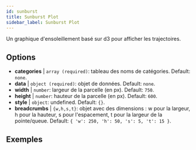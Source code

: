 ```yaml
---
id: sunburst
title: Sunburst Plot
sidebar_label: Sunburst Plot
---
```


Un graphique d'ensoleillement basé sur d3 pour afficher les trajectoires.

## Options

* __categories__ | `array (required)`: tableau des noms de catégories. Default: `none`.
* __data__ | `object (required)`: objet de données. Default: `none`.
* __width__ | `number`: largeur de la parcelle (en px). Default: `750`.
* __height__ | `number`: hauteur de la parcelle (en px). Default: `600`.
* __style__ | `object`: undefined. Default: `{}`.
* __breadcrumbs__ | `{w,h,s,t}`: objet avec des dimensions : w pour la largeur, h pour la hauteur, s pour l'espacement, t pour la largeur de la pointe/queue. Default: `{
  'w': 250,
  'h': 50,
  's': 5,
  't': 15
}`.


## Exemples

```jsx live

```

